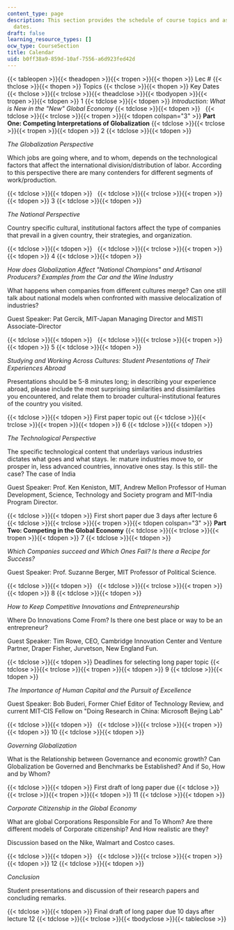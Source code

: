 ```yaml
---
content_type: page
description: This section provides the schedule of course topics and assignment due
  dates.
draft: false
learning_resource_types: []
ocw_type: CourseSection
title: Calendar
uid: b0ff38a9-859d-10af-7556-a6d923fed42d
---
```

{{< tableopen >}}{{< theadopen >}}{{< tropen >}}{{< thopen >}}
Lec #
{{< thclose >}}{{< thopen >}}
Topics
{{< thclose >}}{{< thopen >}}
Key Dates
{{< thclose >}}{{< trclose >}}{{< theadclose >}}{{< tbodyopen >}}{{< tropen >}}{{< tdopen >}}
1
{{< tdclose >}}{{< tdopen >}}
*Introduction: What is New in the "New" Global Economy*
{{< tdclose >}}{{< tdopen >}}
 
{{< tdclose >}}{{< trclose >}}{{< tropen >}}{{< tdopen colspan="3" >}}
**Part One: Competing Interpretations of Globalization**
{{< tdclose >}}{{< trclose >}}{{< tropen >}}{{< tdopen >}}
2
{{< tdclose >}}{{< tdopen >}}

*The Globalization Perspective*

Which jobs are going where, and to whom, depends on the technological factors that affect the international division/distribution of labor. According to this perspective there are many contenders for different segments of work/production.

{{< tdclose >}}{{< tdopen >}}
 
{{< tdclose >}}{{< trclose >}}{{< tropen >}}{{< tdopen >}}
3
{{< tdclose >}}{{< tdopen >}}

*The National Perspective*

Country specific cultural, institutional factors affect the type of companies that prevail in a given country, their strategies, and organization.

{{< tdclose >}}{{< tdopen >}}
 
{{< tdclose >}}{{< trclose >}}{{< tropen >}}{{< tdopen >}}
4
{{< tdclose >}}{{< tdopen >}}

*How does Globalization Affect "National Champions" and Artisanal Producers? Examples from the Car and the Wine Industry*

What happens when companies from different cultures merge? Can one still talk about national models when confronted with massive delocalization of industries?

Guest Speaker: Pat Gercik, MIT-Japan Managing Director and MISTI Associate-Director

{{< tdclose >}}{{< tdopen >}}
 
{{< tdclose >}}{{< trclose >}}{{< tropen >}}{{< tdopen >}}
5
{{< tdclose >}}{{< tdopen >}}

*Studying and Working Across Cultures: Student Presentations of Their Experiences Abroad* 

Presentations should be 5-8 minutes long; in describing your experience abroad, please include the most surprising similarities and dissimilarities you encountered, and relate them to broader cultural-institutional features of the country you visited.

{{< tdclose >}}{{< tdopen >}}
First paper topic out
{{< tdclose >}}{{< trclose >}}{{< tropen >}}{{< tdopen >}}
6
{{< tdclose >}}{{< tdopen >}}

*The Technological Perspective* 

The specific technological content that underlays various industries dictates what goes and what stays. Ie: mature industries move to, or prosper in, less advanced countries, innovative ones stay. Is this still- the case? The case of India

Guest Speaker: Prof. Ken Keniston, MIT, Andrew Mellon Professor of Human Development, Science, Technology and Society program and MIT-India Program Director.

{{< tdclose >}}{{< tdopen >}}
First short paper due 3 days after lecture 6
{{< tdclose >}}{{< trclose >}}{{< tropen >}}{{< tdopen colspan="3" >}}
**Part Two: Competing in the Global Economy**
{{< tdclose >}}{{< trclose >}}{{< tropen >}}{{< tdopen >}}
7
{{< tdclose >}}{{< tdopen >}}

*Which Companies succeed and Which Ones Fail? Is there a Recipe for Success?*

Guest Speaker: Prof. Suzanne Berger, MIT Professor of Political Science.

{{< tdclose >}}{{< tdopen >}}
 
{{< tdclose >}}{{< trclose >}}{{< tropen >}}{{< tdopen >}}
8
{{< tdclose >}}{{< tdopen >}}

*How to Keep Competitive Innovations and Entrepreneurship*

Where Do Innovations Come From? Is there one best place or way to be an entrepreneur?

Guest Speaker: Tim Rowe, CEO, Cambridge Innovation Center and Venture Partner, Draper Fisher, Jurvetson, New England Fun.

{{< tdclose >}}{{< tdopen >}}
Deadlines for selecting long paper topic
{{< tdclose >}}{{< trclose >}}{{< tropen >}}{{< tdopen >}}
9
{{< tdclose >}}{{< tdopen >}}

*The Importance of Human Capital and the Pursuit of Excellence* 

Guest Speaker: Bob Buderi, Former Chief Editor of Technology Review, and current MIT-CIS Fellow on "Doing Research in China: Microsoft Bejing Lab"

{{< tdclose >}}{{< tdopen >}}
 
{{< tdclose >}}{{< trclose >}}{{< tropen >}}{{< tdopen >}}
10
{{< tdclose >}}{{< tdopen >}}

*Governing Globalization*

What is the Relationship between Governance and economic growth? Can Globalization be Governed and Benchmarks be Established? And if So, How and by Whom?

{{< tdclose >}}{{< tdopen >}}
First draft of long paper due
{{< tdclose >}}{{< trclose >}}{{< tropen >}}{{< tdopen >}}
11
{{< tdclose >}}{{< tdopen >}}

*Corporate Citizenship in the Global Economy*

What are global Corporations Responsible For and To Whom? Are there different models of Corporate citizenship? And How realistic are they?

Discussion based on the Nike, Walmart and Costco cases.

{{< tdclose >}}{{< tdopen >}}
 
{{< tdclose >}}{{< trclose >}}{{< tropen >}}{{< tdopen >}}
12
{{< tdclose >}}{{< tdopen >}}

*Conclusion*

Student presentations and discussion of their research papers and concluding remarks.

{{< tdclose >}}{{< tdopen >}}
Final draft of long paper due 10 days after lecture 12
{{< tdclose >}}{{< trclose >}}{{< tbodyclose >}}{{< tableclose >}}